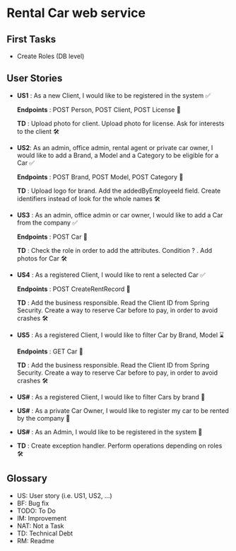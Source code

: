 # Rental Car web service

## First Tasks

- Create Roles (DB level)

## User Stories

- **US1** : As a new Client, I would like to be registered in the system :white_check_mark:

  **Endpoints** : POST Person, POST Client, POST License :link:

  **TD** : Upload photo for client. Upload photo for license. Ask for interests to the client :hammer_and_wrench:

- **US2**: As an admin, office admin, rental agent or private car owner, I would like to add a Brand, a Model and a
  Category to be eligible for a Car :white_check_mark:

  **Endpoints** : POST Brand, POST Model, POST Category :link:

  **TD** : Upload logo for brand. Add the addedByEmployeeId field. Create identifiers instead of look for the whole
  names :hammer_and_wrench:

- **US3** : As an admin, office admin or car owner, I would like to add a Car from the company :white_check_mark:

  **Endpoints** : POST Car :link:

  **TD** : Check the role in order to add the attributes. Condition ? . Add photos for Car :hammer_and_wrench:

- **US4** : As a registered Client, I would like to rent a selected Car :white_check_mark:

  **Endpoints** : POST CreateRentRecord :link:

  **TD** : Add the business responsible. Read the Client ID from Spring Security. Create a way to reserve Car before to
  pay, in order to avoid crashes :hammer_and_wrench:

- **US5** : As a registered Client, I would like to filter Car by Brand, Model :hourglass:

  **Endpoints** : GET Car :link:

  **TD** : Add the business responsible. Read the Client ID from Spring Security. Create a way to reserve Car before to
  pay, in order to avoid crashes :hammer_and_wrench:

- **US#** : As a registered Client, I would like to filter Cars by brand :rocket:
- **US#** : As a private Car Owner, I would like to register my car to be rented by the company :rocket:
- **US#** : As an Admin, I would like to be registered in the system :rocket:
- **TD** : Create exception handler. Perform operations depending on roles :hammer_and_wrench:

## Glossary

- US<int>: User story (i.e. US1, US2, ...)
- BF: Bug fix
- TODO: To Do
- IM: Improvement
- NAT: Not a Task
- TD: Technical Debt
- RM: Readme
